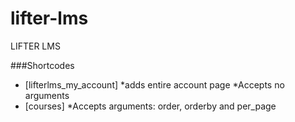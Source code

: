 lifter-lms
==========

LIFTER LMS

###Shortcodes
* [lifterlms_my_account]
  *adds entire account page
  *Accepts no arguments
* [courses]
  *Accepts arguments: order, orderby and per_page

